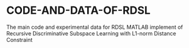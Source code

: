# CODE-AND-DATA-OF-RDSL
The main code and experimental data for RDSL
MATLAB implement of Recursive Discriminative Subspace Learning with L1-norm Distance Constraint
